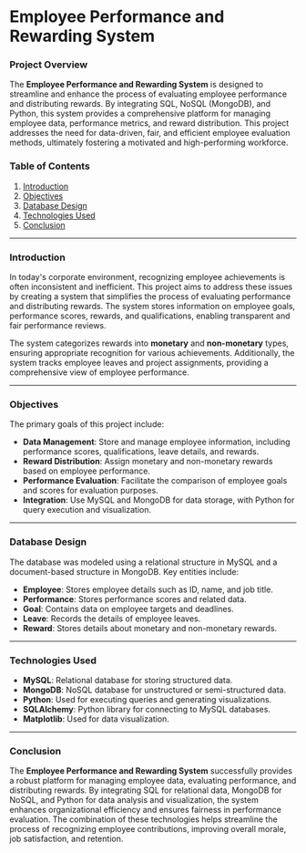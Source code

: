 # Employee Performance and Rewarding System

### Project Overview
The **Employee Performance and Rewarding System** is designed to streamline and enhance the process of evaluating employee performance and distributing rewards. By integrating SQL, NoSQL (MongoDB), and Python, this system provides a comprehensive platform for managing employee data, performance metrics, and reward distribution. This project addresses the need for data-driven, fair, and efficient employee evaluation methods, ultimately fostering a motivated and high-performing workforce.

### Table of Contents
1. [Introduction](#introduction)
2. [Objectives](#objectives)
3. [Database Design](#database-design)
4. [Technologies Used](#technologies-used)
5. [Conclusion](#conclusion)

---

### Introduction
In today's corporate environment, recognizing employee achievements is often inconsistent and inefficient. This project aims to address these issues by creating a system that simplifies the process of evaluating performance and distributing rewards. The system stores information on employee goals, performance scores, rewards, and qualifications, enabling transparent and fair performance reviews.

The system categorizes rewards into **monetary** and **non-monetary** types, ensuring appropriate recognition for various achievements. Additionally, the system tracks employee leaves and project assignments, providing a comprehensive view of employee performance.

---

### Objectives
The primary goals of this project include:
- **Data Management**: Store and manage employee information, including performance scores, qualifications, leave details, and rewards.
- **Reward Distribution**: Assign monetary and non-monetary rewards based on employee performance.
- **Performance Evaluation**: Facilitate the comparison of employee goals and scores for evaluation purposes.
- **Integration**: Use MySQL and MongoDB for data storage, with Python for query execution and visualization.

---

### Database Design
The database was modeled using a relational structure in MySQL and a document-based structure in MongoDB. Key entities include:
- **Employee**: Stores employee details such as ID, name, and job title.
- **Performance**: Stores performance scores and related data.
- **Goal**: Contains data on employee targets and deadlines.
- **Leave**: Records the details of employee leaves.
- **Reward**: Stores details about monetary and non-monetary rewards.

---

### Technologies Used
- **MySQL**: Relational database for storing structured data.
- **MongoDB**: NoSQL database for unstructured or semi-structured data.
- **Python**: Used for executing queries and generating visualizations.
- **SQLAlchemy**: Python library for connecting to MySQL databases.
- **Matplotlib**: Used for data visualization.

---

### Conclusion
The **Employee Performance and Rewarding System** successfully provides a robust platform for managing employee data, evaluating performance, and distributing rewards. By integrating SQL for relational data, MongoDB for NoSQL, and Python for data analysis and visualization, the system enhances organizational efficiency and ensures fairness in performance evaluation. The combination of these technologies helps streamline the process of recognizing employee contributions, improving overall morale, job satisfaction, and retention.


